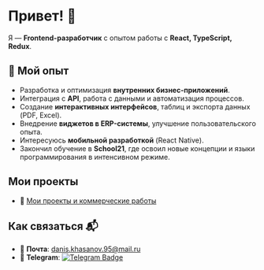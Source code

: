 # Привет! 👋

Я — **Frontend-разработчик** с опытом работы с **React, TypeScript, Redux**.  

## 🚀 Мой опыт  

- Разработка и оптимизация **внутренних бизнес-приложений**.  
- Интеграция с **API**, работа с данными и автоматизация процессов.  
- Создание **интерактивных интерфейсов**, таблиц и экспорта данных (PDF, Excel).  
- Внедрение **виджетов в ERP-системы**, улучшение пользовательского опыта.  
- Интересуюсь **мобильной разработкой** (React Native).  
- Закончил обучение в **School21**, где освоил новые концепции и языки программирования в интенсивном режиме.  

## Мои проекты

- 📂 [Mои проекты и коммерческие работы](https://github.com/DanisKhasanov?tab=repositories)

## Как связаться 📬

- 📧 **Почта**: [danis.khasanov.95@mail.ru](mailto:danis.khasanov.95@mail.ru)
- 📱 **Telegram**: [![Telegram Badge](https://img.shields.io/badge/-DanisKhasanov-blue?style=flat&logo=Telegram&logoColor=white)](https://t.me/DanisKhasanov)


